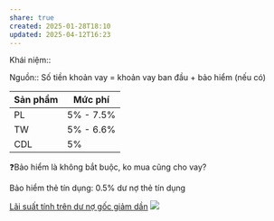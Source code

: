 ```yaml
---
share: true
created: 2025-01-28T18:10
updated: 2025-04-12T16:23
---
```

Khái niệm:: 

Nguồn:: 
Số tiền khoản vay = khoản vay ban đầu + bảo hiểm (nếu có)

| Sản phẩm | Mức phí   |
| -------- | --------- |
| PL       | 5% - 7.5% |
| TW       | 5% - 6.6% |
| CDL       | 5%        |

❓Bảo hiểm là không bắt buộc, ko mua cũng cho vay?

Bảo hiểm thẻ tín dụng: 0.5% dư nợ thẻ tín dụng

[Lãi suất tính trên dư nợ gốc giảm dần](./L%C3%A3i%20su%E1%BA%A5t%20t%C3%ADnh%20tr%C3%AAn%20d%C6%B0%20n%E1%BB%A3%20g%E1%BB%91c%20gi%E1%BA%A3m%20d%E1%BA%A7n.md)
![](https://i.imgur.com/HCyWo1Y.png)